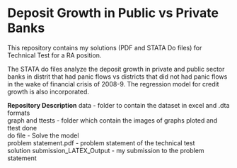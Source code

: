 # Deposit Growth in Public vs Private Banks

This repository contains my solutions (PDF and STATA Do files) for Technical Test for a RA position. 

The STATA do files analyze the deposit growth in private and public sector banks in distrit that had panic flows vs districts that did not had panic flows in the wake of financial crisis of 2008-9. The regression model for credit growth is also incorporated.

**Repository Description**
data - folder to contain the dataset in excel and .dta formats   
graph and ttests - folder which contain the images of graphs ploted and ttest done   
do file - Solve the model  
problem statement.pdf - problem statement of the technical test  
solution submission_LATEX_Output - my submission to the problem statement   

